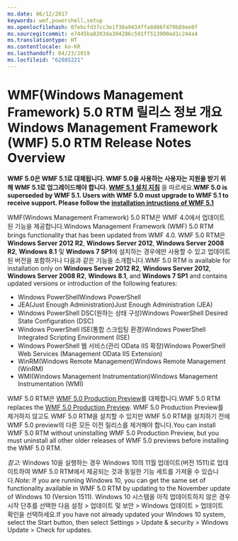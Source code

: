 ```yaml
---
ms.date: 06/12/2017
keywords: wmf,powershell,setup
ms.openlocfilehash: 07ebcfd37cc3e1f38a9434ffa8d86f479b89ee0f
ms.sourcegitcommit: e7445ba8203da304286c591ff513900ad1c244a4
ms.translationtype: HT
ms.contentlocale: ko-KR
ms.lasthandoff: 04/23/2019
ms.locfileid: "62085221"
---
```

# <a name="windows-management-framework-wmf-50-rtm-release-notes-overview"></a><span data-ttu-id="34ea1-102">WMF(Windows Management Framework) 5.0 RTM 릴리스 정보 개요</span><span class="sxs-lookup"><span data-stu-id="34ea1-102">Windows Management Framework (WMF) 5.0 RTM Release Notes Overview</span></span>

<span data-ttu-id="34ea1-103">**WMF 5.0은 WMF 5.1로 대체됩니다. WMF 5.0을 사용하는 사용자는 지원을 받기 위해 WMF 5.1로 업그레이드해야 합니다. [WMF 5.1 설치 지침](../5.1/install-configure.md)** 을 따르세요.</span><span class="sxs-lookup"><span data-stu-id="34ea1-103">**WMF 5.0 is superseded by WMF 5.1. Users with WMF 5.0 must upgrade to WMF 5.1 to receive support. Please follow the [installation intructions of WMF 5.1](../5.1/install-configure.md)**</span></span>

<span data-ttu-id="34ea1-104">WMF(Windows Management Framework) 5.0 RTM은 WMF 4.0에서 업데이트된 기능을 제공합니다.</span><span class="sxs-lookup"><span data-stu-id="34ea1-104">Windows Management Framework (WMF) 5.0 RTM brings functionality that has been updated from WMF 4.0.</span></span> <span data-ttu-id="34ea1-105">WMF 5.0 RTM은 **Windows Server 2012 R2**, **Windows Server 2012**, **Windows Server 2008 R2**, **Windows 8.1** 및 **Windows 7 SP1**에 설치하는 경우에만 사용할 수 있고 업데이트된 버전을 포함하거나 다음과 같은 기능을 소개합니다.</span><span class="sxs-lookup"><span data-stu-id="34ea1-105">WMF 5.0 RTM is available for installation only on **Windows Server 2012 R2**, **Windows Server 2012**, **Windows Server 2008 R2**, **Windows 8.1**, and **Windows 7 SP1** and contains updated versions or introduction of the following features:</span></span>

- <span data-ttu-id="34ea1-106">Windows PowerShell</span><span class="sxs-lookup"><span data-stu-id="34ea1-106">Windows PowerShell</span></span>
- <span data-ttu-id="34ea1-107">JEA(Just Enough Administration)</span><span class="sxs-lookup"><span data-stu-id="34ea1-107">Just Enough Administration (JEA)</span></span>
- <span data-ttu-id="34ea1-108">Windows PowerShell DSC(원하는 상태 구성)</span><span class="sxs-lookup"><span data-stu-id="34ea1-108">Windows PowerShell Desired State Configuration (DSC)</span></span>
- <span data-ttu-id="34ea1-109">Windows PowerShell ISE(통합 스크립팅 환경)</span><span class="sxs-lookup"><span data-stu-id="34ea1-109">Windows PowerShell Integrated Scripting Environment (ISE)</span></span>
- <span data-ttu-id="34ea1-110">Windows PowerShell 웹 서비스(관리 OData IIS 확장)</span><span class="sxs-lookup"><span data-stu-id="34ea1-110">Windows PowerShell Web Services (Management OData IIS Extension)</span></span>
- <span data-ttu-id="34ea1-111">WinRM(Windows Remote Management)</span><span class="sxs-lookup"><span data-stu-id="34ea1-111">Windows Remote Management (WinRM)</span></span>
- <span data-ttu-id="34ea1-112">WMI(Windows Management Instrumentation)</span><span class="sxs-lookup"><span data-stu-id="34ea1-112">Windows Management Instrumentation (WMI)</span></span>

<span data-ttu-id="34ea1-113">WMF 5.0 RTM은 [WMF 5.0 Production Preview](http://blogs.msdn.com/b/powershell/archive/2015/08/31/windows-management-framework-5-0-production-preview-is-now-available.aspx)를 대체합니다.</span><span class="sxs-lookup"><span data-stu-id="34ea1-113">WMF 5.0 RTM replaces the [WMF 5.0 Production Preview](http://blogs.msdn.com/b/powershell/archive/2015/08/31/windows-management-framework-5-0-production-preview-is-now-available.aspx).</span></span> <span data-ttu-id="34ea1-114">WMF 5.0 Production Preview를 제거하지 않고도 WMF 5.0 RTM을 설치할 수 있지만 WMF 5.0 RTM을 설치하기 전에 WMF 5.0 preview의 다른 모든 이전 릴리스를 제거해야 합니다.</span><span class="sxs-lookup"><span data-stu-id="34ea1-114">You can install WMF 5.0 RTM without uninstalling WMF 5.0 Production Preview, but you must uninstall all other older releases of WMF 5.0 previews before installing the WMF 5.0 RTM.</span></span>

<span data-ttu-id="34ea1-115">*참고:* Windows 10을 실행하는 경우 Windows 10의 11월 업데이트(버전 1511)로 업데이트하여 WMF 5.0 RTM에서 제공되는 것과 동일한 기능 세트를 가져올 수 있습니다.</span><span class="sxs-lookup"><span data-stu-id="34ea1-115">*Note:* If you are running Windows 10, you can get the same set of functionality available in WMF 5.0 RTM by updating to the November update of Windows 10 (Version 1511).</span></span> <span data-ttu-id="34ea1-116">Windows 10 시스템을 아직 업데이트하지 않은 경우 시작 단추를 선택한 다음 설정 > 업데이트 및 보안 > Windows 업데이트 > 업데이트 확인을 선택하세요.</span><span class="sxs-lookup"><span data-stu-id="34ea1-116">If you have not already updated your Windows 10 system, select the Start button, then select Settings > Update & security > Windows Update > Check for updates.</span></span>
